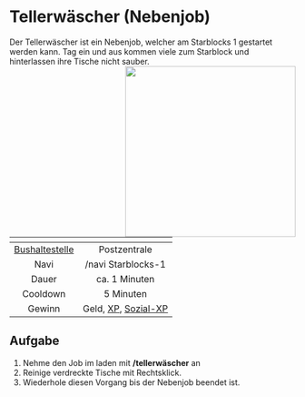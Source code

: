 # Tellerwäscher (Nebenjob)
Der Tellerwäscher ist ein Nebenjob, welcher am Starblocks 1 gestartet werden kann. Tag ein und aus kommen viele zum Starblock und hinterlassen ihre Tische nicht sauber. <img align="right" width="300" eight="150" src="../../../assets/image/nebenjobs/Tellerwäscher.png">

| <!-- --> | <!-- --> |
| :-: | :-: |
| [Bushaltestelle](../../pages/öpnv/bus.md) | Postzentrale |
| Navi | /navi Starblocks-1 |
| Dauer | ca. 1 Minuten |
| Cooldown | 5 Minuten |
| Gewinn | Geld, [XP](../../pages/allgemein/level.md), [Sozial-XP](../../pages/skills/social.md) |

## Aufgabe
1. Nehme den Job im laden mit **/tellerwäscher** an
2. Reinige verdreckte Tische mit Rechtsklick.
3. Wiederhole diesen Vorgang bis der Nebenjob beendet ist.
